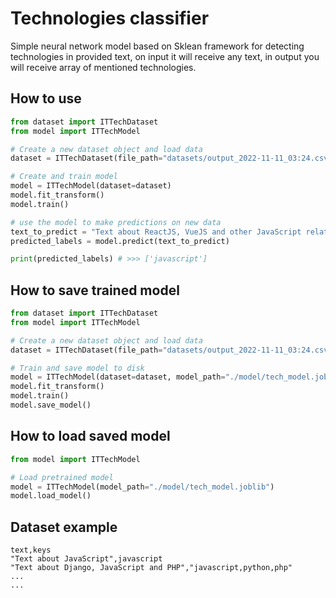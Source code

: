 # Technologies classifier

Simple neural network model based on Sklean framework for detecting technologies in provided text,
on input it will receive any text, in output you will receive array of mentioned technologies.

## How to use

```python
from dataset import ITTechDataset
from model import ITTechModel

# Create a new dataset object and load data
dataset = ITTechDataset(file_path="datasets/output_2022-11-11_03:24.csv")

# Create and train model
model = ITTechModel(dataset=dataset)
model.fit_transform()
model.train()

# use the model to make predictions on new data
text_to_predict = "Text about ReactJS, VueJS and other JavaScript related things"
predicted_labels = model.predict(text_to_predict)

print(predicted_labels) # >>> ['javascript']
```

## How to save trained model

```python
from dataset import ITTechDataset
from model import ITTechModel

# Create a new dataset object and load data
dataset = ITTechDataset(file_path="datasets/output_2022-11-11_03:24.csv")

# Train and save model to disk
model = ITTechModel(dataset=dataset, model_path="./model/tech_model.joblib")
model.fit_transform()
model.train()
model.save_model()
```

## How to load saved model

```python
from model import ITTechModel

# Load pretrained model
model = ITTechModel(model_path="./model/tech_model.joblib")
model.load_model()
```

## Dataset example

```csv
text,keys
"Text about JavaScript",javascript
"Text about Django, JavaScript and PHP","javascript,python,php"
...
...
```
